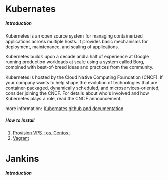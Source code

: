 # Kubernates

##### Introduction
Kubernetes is an open source system for managing containerized applications across multiple hosts. It provides basic mechanisms for deployment, maintenance, and scaling of applications.

Kubernetes builds upon a decade and a half of experience at Google running production workloads at scale using a system called Borg, combined with best-of-breed ideas and practices from the community.

Kubernetes is hosted by the Cloud Native Computing Foundation (CNCF). If your company wants to help shape the evolution of technologies that are container-packaged, dynamically scheduled, and microservices-oriented, consider joining the CNCF. For details about who's involved and how Kubernetes plays a role, read the CNCF announcement.

more information: [Kubernates github and documentation](https://github.com/kubernetes/kubernetes)

##### How to Install
1. [Provision VPS : os. Centos ;](https://github.com/juandisay/automation-server/tree/master/Setup%20Kubernates/ProvisionVPS)
2. [Vagrant](https://github.com/juandisay/automation-server/tree/master/Setup%20Kubernates/vagrant-setup)

# Jankins
##### Introduction

